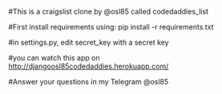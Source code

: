 #This is a craigslist clone by @osl85 called codedaddies_list

#First install requirements using: pip install -r requirements.txt

#in settings.py, edit secret_key with a secret key

#you can watch this app on http://djangoosl85codedaddies.herokuapp.com/

#Answer your questions in my Telegram @osl85
